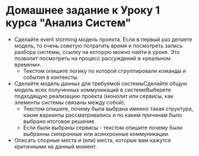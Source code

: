 # Домашнее задание к Уроку 1 курса "Анализ Систем"

  
- Сделайте event storming модель проекта. Если в первый раз делаете модель, то очень советую потратить время и посмотреть запись разбора системы, ссылку на которую можно найти в уроке. Это позволит посмотреть на процесс рассуждений в «реальном времени».
	- Текстом опишите логику по которой сгруппировали команды и события в контексты.
- Сделайте модель данных для требуемой системыСделайте общую модель всех полученных коммуникаций в системеВыберете подходящую реализацию проекта (монолит или сервисы, как элементы системы связаны между собой).
	- Текстом опишите, почему была выбрана именно такая структура, какие варианты рассматривались и по каким причинам было выбрано итоговое решение.
	- Если были выбраны сервисы - текстом опишите почему были выбранны синхронные или асинхронные коммуникации.
- Описать спорные места и (или) места, которые вам кажутся критичными на данный момент.
